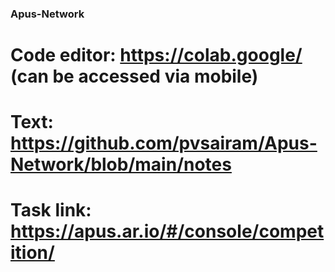 ### Apus-Network

# Code editor: https://colab.google/ (can be accessed via mobile)

# Text: https://github.com/pvsairam/Apus-Network/blob/main/notes

# Task link: https://apus.ar.io/#/console/competition/
